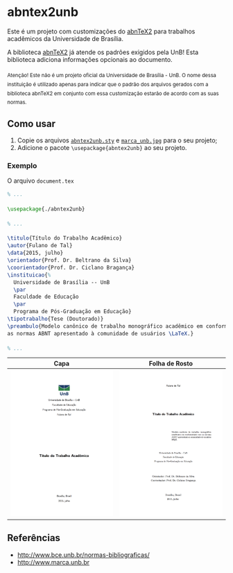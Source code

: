 # abntex2unb

Este é um projeto com customizações do [abnTeX2](http://abnTeX2.googlecode.com) para trabalhos acadêmicos da Universidade de Brasília.

A biblioteca [abnTeX2](http://abnTeX2.googlecode.com) já atende os padrões exigidos pela UnB! Esta biblioteca adiciona informações opcionais ao documento.

<sub>Atenção! Este não é um projeto oficial da Universidade de Brasília - UnB. O nome dessa instituição é utilizado apenas para indicar que o padrão dos arquivos gerados com a biblioteca abnTeX2 em conjunto com essa customização estarão de acordo com as suas normas.</sub>

## Como usar

1. Copie os arquivos [`abntex2unb.sty`](abntex2unb.sty) e
[`marca_unb.jpg`](marca_unb.jpg) para o seu projeto;
2. Adicione o pacote `\usepackage{abntex2unb}` ao seu projeto.

### Exemplo

O arquivo `document.tex`
```latex
% ...

\usepackage{./abntex2unb}

% ...

\titulo{Título do Trabalho Acadêmico}
\autor{Fulano de Tal}
\data{2015, julho}
\orientador{Prof. Dr. Beltrano da Silva}
\coorientador{Prof. Dr. Ciclano Bragança}
\instituicao{%
  Universidade de Brasília -- UnB
  \par
  Faculdade de Educação
  \par
  Programa de Pós-Graduação em Educação}
\tipotrabalho{Tese (Doutorado)}
\preambulo{Modelo canônico de trabalho monográfico acadêmico em conformidade com
as normas ABNT apresentado à comunidade de usuários \LaTeX.}

% ...
```

Capa                      | Folha de Rosto
:------------------------:|:----------------------------------------------:
![Capa](/sample/capa.png) | ![Folha de Rosto](/sample/folha_de_rosto.png)

## Referências

- http://www.bce.unb.br/normas-bibliograficas/
- http://www.marca.unb.br
